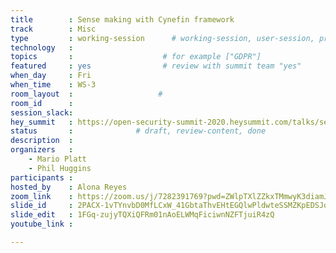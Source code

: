 ```yaml
---
title        : Sense making with Cynefin framework
track        : Misc
type         : working-session      # working-session, user-session, product-session
technology   :
topics       :                    # for example ["GDPR"]
featured     : yes                # review with summit team "yes"
when_day     : Fri
when_time    : WS-3
room_layout  :                   #
room_id      :
session_slack: 
hey_summit   : https://open-security-summit-2020.heysummit.com/talks/sense-making-with-cynefin-framework/
status       :              # draft, review-content, done
description  :
organizers   :
    - Mario Platt
    - Phil Huggins
participants :
hosted_by    : Alona Reyes
zoom_link    : https://zoom.us/j/7282391769?pwd=ZWlpTXlZZkxTMmwyK3diamJIemw5UT09
slide_id     : 2PACX-1vTYnvbD0MfLCxW_41GbtaThvEHtEGQlwPldwteSSMZKpEDSJqJw-HU6FLu_XHZmYne4cGt8T9R242it
slide_edit   : 1FGq-zujyTQXiQFRm01nAoELWMqFiciwnNZFTjuiR4zQ
youtube_link : 

---
```




<!--(add intro)

## WHY

(...)

## What

(...)

## Outcomes

(...)

## References

(...)


## Previous-->
